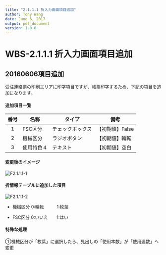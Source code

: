 ```yaml
---
title: "2.1.1.1 折入力画面項目追加"
author: Tony Wang
date: June 6, 2017
output: pdf_document
version: 1.0.0
---
```


# WBS-2.1.1.1 折入力画面項目追加

## 20160606項目追加

受注連絡票の印刷エリアに印字項目ですが、帳票印字するため、下記の項目を追加になります。

#### 追加項目一覧

番号  | 名称     | タイプ         | 備考
:---:|----------|----------------|-------------------------------------
 1   | FSC区分 | チェックボックス | 【初期値】False
 2   | 機械区分    | ラジオボタン   | 【初期値】輪転
 3   | 使用特色４    | テキスト   | 【初期値】空白


#### 変更後のイメージ

![F2.1.1.1-1](/image/F2.1.1.1-1.png)

#### 折情報テーブルに追加した項目
![F2.1.1.1-2](/image/F2.1.1.1-2.png)

* 機械区分
  0:輪転　　　1:枚葉

* FSC区分
  0:いいえ　　1:はい

#### 特殊な処理
①機械区分が「枚葉」に選択したら、見出しの「使用本数」が「使用連数」へ変更
